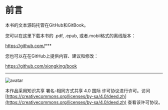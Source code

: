 # 前言


本书的文本源码托管在GitHub和GitBook。

您可以在这里下载本书的 .pdf, .epub, 或者.mobil格式的离线版本：

https://github.com/***

您也可以在在GitHub上提供内容、建议和修改：

https://github.com/xiongking/book

---

![avatar](https://creativecommons.org/wp-content/uploads/2016/06/cc.logo_.white_.png)

本作品采用知识共享 署名-相同方式共享 4.0 国际 许可协议进行许可。访问[https://creativecommons.org/licenses/by-sa/4.0/deed.zh](https://creativecommons.org/licenses/by-sa/4.0/deed.zh) 查看该许可协议。